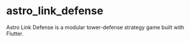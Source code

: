 # astro_link_defense
Astro Link Defense is a modular tower-defense strategy game built with Flutter.
